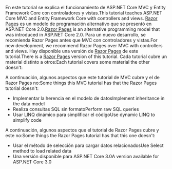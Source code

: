 <span data-ttu-id="f41d4-101">En este tutorial se explica el funcionamiento de ASP.NET Core MVC y Entity Framework Core con controladores y vistas.</span><span class="sxs-lookup"><span data-stu-id="f41d4-101">This tutorial teaches ASP.NET Core MVC and Entity Framework Core with controllers and views.</span></span> <span data-ttu-id="f41d4-102">[Razor Pages](xref:razor-pages/index) es un modelo de programación alternativo que se presentó en ASP.NET Core 2.0.</span><span class="sxs-lookup"><span data-stu-id="f41d4-102">[Razor Pages](xref:razor-pages/index) is an alternative programming model that was introduced in ASP.NET Core 2.0.</span></span> <span data-ttu-id="f41d4-103">Para un nuevo desarrollo, se recomienda Razor Pages antes que MVC con controladores y vistas.</span><span class="sxs-lookup"><span data-stu-id="f41d4-103">For new development, we recommend Razor Pages over MVC with controllers and views.</span></span> <span data-ttu-id="f41d4-104">Hay disponible una versión de [Razor Pages](xref:data/ef-rp/intro) de este tutorial.</span><span class="sxs-lookup"><span data-stu-id="f41d4-104">There is a [Razor Pages](xref:data/ef-rp/intro) version of this tutorial.</span></span> <span data-ttu-id="f41d4-105">Cada tutorial cubre un material distinto a otros:</span><span class="sxs-lookup"><span data-stu-id="f41d4-105">Each tutorial covers some material the other doesn't:</span></span>

<span data-ttu-id="f41d4-106">A continuación, algunos aspectos que este tutorial de MVC cubre y el de Razor Pages no:</span><span class="sxs-lookup"><span data-stu-id="f41d4-106">Some things this MVC tutorial has that the Razor Pages tutorial doesn't:</span></span>

* <span data-ttu-id="f41d4-107">Implementar la herencia en el modelo de datos</span><span class="sxs-lookup"><span data-stu-id="f41d4-107">Implement inheritance in the data model</span></span>
* <span data-ttu-id="f41d4-108">Realiza consultas SQL sin formato</span><span class="sxs-lookup"><span data-stu-id="f41d4-108">Perform raw SQL queries</span></span>
* <span data-ttu-id="f41d4-109">Usar LINQ dinámico para simplificar el código</span><span class="sxs-lookup"><span data-stu-id="f41d4-109">Use dynamic LINQ to simplify code</span></span>
 
<span data-ttu-id="f41d4-110">A continuación, algunos aspectos que el tutorial de Razor Pages cubre y este no:</span><span class="sxs-lookup"><span data-stu-id="f41d4-110">Some things the Razor Pages tutorial has that this one doesn't:</span></span>

* <span data-ttu-id="f41d4-111">Usar el método de selección para cargar datos relacionados</span><span class="sxs-lookup"><span data-stu-id="f41d4-111">Use Select method to load related data</span></span>
* <span data-ttu-id="f41d4-112">Una versión disponible para ASP.NET Core 3.0</span><span class="sxs-lookup"><span data-stu-id="f41d4-112">A version available for ASP.NET Core 3.0</span></span>
